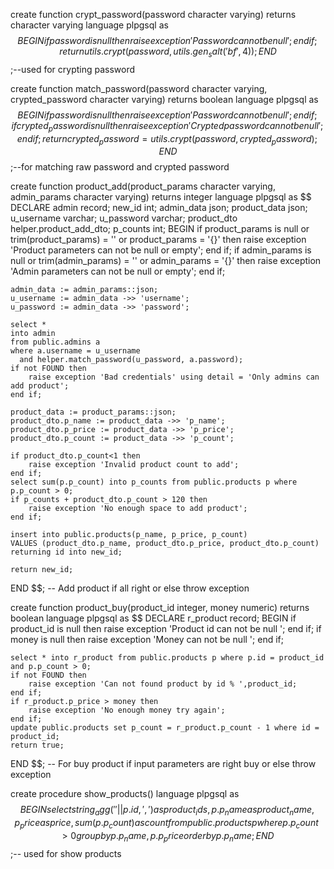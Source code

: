 create function crypt_password(password character varying) returns character varying
language plpgsql
as
$$
BEGIN
if password is null then
raise exception 'Password can not be null';
end if;
return utils.crypt(password,utils.gen_salt('bf',4));
END
$$;--used for crypting password

create function match_password(password character varying, crypted_password character varying) returns boolean
language plpgsql
as
$$
BEGIN
if password is null then
raise exception 'Password can not be null';
end if;
if crypted_password is null then
raise exception 'Crypted password can not be null';
end if;
return crypted_password = utils.crypt(password, crypted_password);
END
$$;--for matching raw password and crypted password 

create function product_add(product_params character varying, admin_params character varying) returns integer
language plpgsql
as
$$
DECLARE
admin record;
new_id int;
admin_data json;
product_data json;
u_username varchar;
u_password varchar;
product_dto helper.product_add_dto;
p_counts int;
BEGIN
if product_params is null or trim(product_params) = '' or product_params = '{}' then
raise exception 'Product parameters can not be null or empty';
end if;
if admin_params is null or trim(admin_params) = '' or admin_params = '{}' then
raise exception 'Admin parameters can not be null or empty';
end if;

    admin_data := admin_params::json;
    u_username := admin_data ->> 'username';
    u_password := admin_data ->> 'password';

    select *
    into admin
    from public.admins a
    where a.username = u_username
      and helper.match_password(u_password, a.password);
    if not FOUND then
        raise exception 'Bad credentials' using detail = 'Only admins can add product';
    end if;

    product_data := product_params::json;
    product_dto.p_name := product_data ->> 'p_name';
    product_dto.p_price := product_data ->> 'p_price';
    product_dto.p_count := product_data ->> 'p_count';

    if product_dto.p_count<1 then
        raise exception 'Invalid product count to add';
    end if;
    select sum(p.p_count) into p_counts from public.products p where p.p_count > 0;
    if p_counts + product_dto.p_count > 120 then
        raise exception 'No enough space to add product';
    end if;

    insert into public.products(p_name, p_price, p_count)
    VALUES (product_dto.p_name, product_dto.p_price, product_dto.p_count)
    returning id into new_id;

    return new_id;

END
$$; -- Add product if all right or else throw exception

create function product_buy(product_id integer, money numeric) returns boolean
language plpgsql
as
$$
DECLARE
r_product record;
BEGIN
if product_id is null then
raise exception 'Product id can not be null ';
end if;
if money is null then
raise exception 'Money can not be null ';
end if;

    select * into r_product from public.products p where p.id = product_id and p.p_count > 0;
    if not FOUND then
        raise exception 'Can not found product by id % ',product_id;
    end if;
    if r_product.p_price > money then
        raise exception 'No enough money try again';
    end if;
    update public.products set p_count = r_product.p_count - 1 where id = product_id;
    return true;

END
$$; -- For buy product if input parameters are right buy or else throw exception

create procedure show_products()
language plpgsql
as
$$
BEGIN
select string_agg('' || p.id, ',') as product_ids,
p.p_name as product_name,
p_price as price,
sum(p.p_count) as count
from public.products p
where p.p_count > 0
group by p.p_name, p.p_price
order by p.p_name;
END
$$;-- used for show products